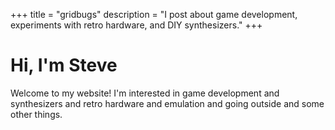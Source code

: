 +++
title = "gridbugs"
description = "I post about game development, experiments with retro hardware, and DIY synthesizers."
+++

# Hi, I'm Steve

Welcome to my website! I'm interested in game development and
synthesizers and retro hardware and emulation and going outside and
some other things.
